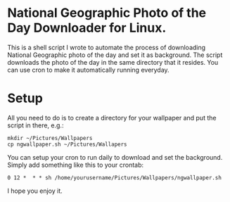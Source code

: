 National Geographic Photo of the Day Downloader for Linux. 
=================
  This is a shell script I wrote to automate the process of downloading National Geographic photo of the day and 
  set it as background. The script downloads the photo of the day in the same directory that it resides. You can use 
  cron to make it automatically running everyday. 


Setup
=================

  All you need to do is to create a directory for your wallpaper and put the script in there, e.g.:
  
    mkdir ~/Pictures/Wallpapers
    cp ngwallpaper.sh ~/Pictures/Wallapers
    
  You can setup your cron to run daily to download and set the background. Simply add something like this to your crontab:
  
    0 12 *  * * sh /home/yourusername/Pictures/Wallpapers/ngwallpaper.sh
  
  I hope you enjoy it. 
  
  
    
 
